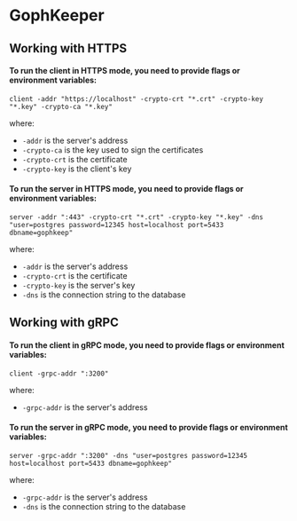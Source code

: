 # GophKeeper

## Working with HTTPS
#### To run the client in HTTPS mode, you need to provide flags or environment variables:

`client -addr "https://localhost" -crypto-crt "*.crt" -crypto-key "*.key" -crypto-ca "*.key"`

where:  
- `-addr` is the server's address  
- `-crypto-ca` is the key used to sign the certificates  
- `-crypto-crt` is the certificate  
- `-crypto-key` is the client's key  

#### To run the server in HTTPS mode, you need to provide flags or environment variables:

`server -addr ":443" -crypto-crt "*.crt" -crypto-key "*.key" -dns "user=postgres password=12345 host=localhost port=5433 dbname=gophkeep"`

where:  
- `-addr` is the server's address  
- `-crypto-crt` is the certificate  
- `-crypto-key` is the server's key  
- `-dns` is the connection string to the database  

## Working with gRPC
#### To run the client in gRPC mode, you need to provide flags or environment variables:

`client -grpc-addr ":3200"`

where:  
- `-grpc-addr` is the server's address  

#### To run the server in gRPC mode, you need to provide flags or environment variables:

`server -grpc-addr ":3200" -dns "user=postgres password=12345 host=localhost port=5433 dbname=gophkeep"`

where:  
- `-grpc-addr` is the server's address  
- `-dns` is the connection string to the database  

